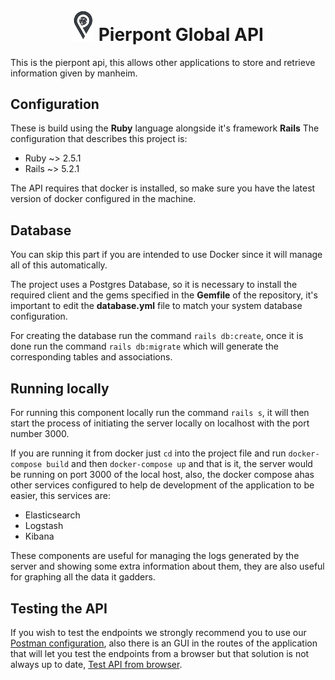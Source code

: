 <h1 align="center"> <img width="35" src="https://raw.githubusercontent.com/pierpontglobal/pierpontglobal-api/master/documentation/Logos/Website-Logo.png?token=ATM5LBCibVWSflLC7k4AIQXYfKqYNX6Oks5b3LOvwA%3D%3D"> Pierpont Global API </h1>
This is the pierpont api, this allows other applications to store and retrieve information given by manheim.

## Configuration
These is build using the **Ruby** language alongside it's framework **Rails** The configuration that describes this project is:
* Ruby ~> 2.5.1
* Rails ~> 5.2.1

The API requires that docker is installed, so make sure you have the latest version of docker configured in the machine. 

## Database
You can skip this part if you are intended to use Docker since it will manage all of this automatically.

The project uses a Postgres Database, so it is necessary to install the required client and the gems specified in the **Gemfile** of the repository, it's important to edit the **database.yml** file to match your system database configuration.

For creating the database run the command `rails db:create`, once it is done run the command `rails db:migrate` which will generate the corresponding tables and associations.

## Running locally
For running this component locally run the command `rails s`, it will then start the process of initiating the server locally on localhost with the port number 3000.

If you are running it from docker just ```cd``` into the project file and run ```docker-compose build``` and then ```docker-compose up``` and that is it, the server would be running on port 3000 of the local host, also, the docker compose ahas other services configured to help de development of the application to be easier, this services are:
* Elasticsearch
* Logstash
* Kibana

These components are useful for managing the logs generated by the server and showing some extra information about them, they are also useful for graphing all the data it gadders.

## Testing the API
If you wish to test the endpoints we strongly recommend you to use our [Postman configuration](https://documenter.getpostman.com/view/5352985/RWgm4gT1), also there is an GUI in the routes of the application that will let you test the endpoints from a browser but that solution is not always up to date, [Test API from browser](http://0.0.0.0:3000/api-docs/index.html).  
